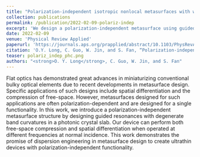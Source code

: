 ```yaml
---
title: "Polarization-independent isotropic nonlocal metasurfaces with wavelength-controlled functionality"
collection: publications
permalink: /publication/2022-02-09-polariz-indep
excerpt: 'We design a polarization-independent metasurface using guided resonances with degenerate band curvatures in a photonic crystal slab. Our device can perform both free-space compression and spatial differentiation when operated at different frequencies at normal incidence.'
date: 2022-02-09
venue: 'Physical Review Applied'
paperurl: 'https://journals.aps.org/prapplied/abstract/10.1103/PhysRevApplied.17.024029'
citation: 'O.Y. Long, C. Guo, W. Jin, and S. Fan, “Polarization-independent isotropic nonlocal metasurfaces with wavelength-controlled functionality,” <i>Physical Review Applied</i>, <b>17</b>, 024029 (2022).'
teaser: polariz_indep_phc.png
authors: "<strong>O. Y. Long</strong>, C. Guo, W. Jin, and S. Fan"
---
```


Flat optics has demonstrated great advances in miniaturizing conventional bulky optical elements due to recent developments in metasurface design. Specific applications of such designs include spatial differentiation and the compression of free-space. However, metasurfaces designed for such applications are often polarization-dependent and are designed for a single functionality. In this work, we introduce a polarization-independent metasurface structure by designing guided resonances with degenerate band curvatures in a photonic crystal slab. Our device can perform both free-space compression and spatial differentiation when operated at different frequencies at normal incidence. This work demonstrates the promise of dispersion engineering in metasurface design to create ultrathin devices with polarization-independent functionality.
